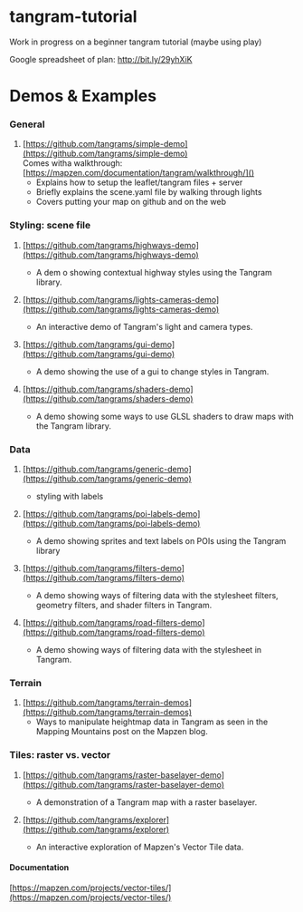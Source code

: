 # tangram-tutorial

Work in progress on a beginner tangram tutorial (maybe using play)

Google spreadsheet of plan: http://bit.ly/29yhXiK

# Demos & Examples

### General
1. [https://github.com/tangrams/simple-demo](https://github.com/tangrams/simple-demo)  
Comes witha walkthrough: [https://mapzen.com/documentation/tangram/walkthrough/]()
	* Explains how to setup the leaflet/tangram files + server
	* Briefly explains the scene.yaml file by walking through lights
	* Covers putting your map on github and on the web

### Styling: scene file
1. [https://github.com/tangrams/highways-demo](https://github.com/tangrams/highways-demo)
	* A dem	o showing contextual highway styles using the Tangram library.

2. [https://github.com/tangrams/lights-cameras-demo](https://github.com/tangrams/lights-cameras-demo)
	* An interactive demo of Tangram's light and camera types.

3. [https://github.com/tangrams/gui-demo](https://github.com/tangrams/gui-demo)
	* A demo showing the use of a gui to change styles in Tangram.

4. [https://github.com/tangrams/shaders-demo](https://github.com/tangrams/shaders-demo)
	* A demo showing some ways to use GLSL shaders to draw maps with the Tangram library.


### Data
1. [https://github.com/tangrams/generic-demo](https://github.com/tangrams/generic-demo)
	* styling with labels

2. [https://github.com/tangrams/poi-labels-demo](https://github.com/tangrams/poi-labels-demo)
	* A demo showing sprites and text labels on POIs using the Tangram library

3. [https://github.com/tangrams/filters-demo](https://github.com/tangrams/filters-demo)
	* A demo showing ways of filtering data with the stylesheet filters, geometry filters, and shader filters in Tangram.

4. [https://github.com/tangrams/road-filters-demo](https://github.com/tangrams/road-filters-demo)
	* A demo showing ways of filtering data with the stylesheet in Tangram.


### Terrain
1. [https://github.com/tangrams/terrain-demos](https://github.com/tangrams/terrain-demos)
	* Ways to manipulate heightmap data in Tangram as seen in the Mapping Mountains post on the Mapzen blog.



### Tiles: raster vs. vector

1. [https://github.com/tangrams/raster-baselayer-demo](https://github.com/tangrams/raster-baselayer-demo)
	* A demonstration of a Tangram map with a raster baselayer.

2. [https://github.com/tangrams/explorer](https://github.com/tangrams/explorer)
	* An interactive exploration of Mapzen's Vector Tile data.

#### Documentation
[https://mapzen.com/projects/vector-tiles/](https://mapzen.com/projects/vector-tiles/)
